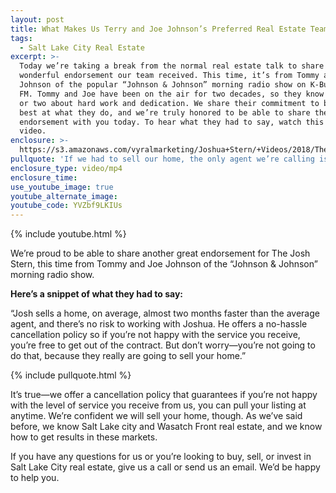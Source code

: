 ```yaml
---
layout: post
title: What Makes Us Terry and Joe Johnson’s Preferred Real Estate Team?
tags:
  - Salt Lake City Real Estate
excerpt: >-
  Today we’re taking a break from the normal real estate talk to share another
  wonderful endorsement our team received. This time, it’s from Tommy and Joe
  Johnson of the popular “Johnson & Johnson” morning radio show on K-Bull 93.3
  FM. Tommy and Joe have been on the air for two decades, so they know a thing
  or two about hard work and dedication. We share their commitment to being the
  best at what they do, and we’re truly honored to be able to share their
  endorsement with you today. To hear what they had to say, watch this short
  video.
enclosure: >-
  https://s3.amazonaws.com/vyralmarketing/Joshua+Stern/+Videos/2018/The+Stern+Team-+Johnson+%2526+Johnson+Endorsement.mp4
pullquote: 'If we had to sell our home, the only agent we’re calling is Joshua Stern.'
enclosure_type: video/mp4
enclosure_time:
use_youtube_image: true
youtube_alternate_image:
youtube_code: YVZbf9LKIUs
---
```


{% include youtube.html %}

We’re proud to be able to share another great endorsement for The Josh Stern, this time from Tommy and Joe Johnson of the “Johnson & Johnson” morning radio show.

**Here’s a snippet of what they had to say:**

“Josh sells a home, on average, almost two months faster than the average agent, and there’s no risk to working with Joshua. He offers a no-hassle cancellation policy so if you’re not happy with the service you receive, you’re free to get out of the contract. But don’t worry—you’re not going to do that, because they really are going to sell your home.”

{% include pullquote.html %}

It’s true—we offer a cancellation policy that guarantees if you’re not happy with the level of service you receive from us, you can pull your listing at anytime. We’re confident we will sell your home, though. As we’ve said before, we know Salt Lake city and Wasatch Front real estate, and we know how to get results in these markets.

If you have any questions for us or you’re looking to buy, sell, or invest in Salt Lake City real estate, give us a call or send us an email. We’d be happy to help you.